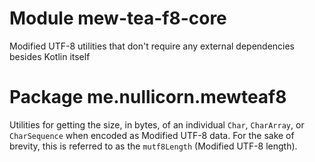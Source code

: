 # Module mew-tea-f8-core

Modified UTF-8 utilities that don't require any external dependencies besides Kotlin itself

# Package me.nullicorn.mewteaf8

Utilities for getting the size, in bytes, of an individual `Char`, `CharArray`, or `CharSequence` when encoded as
Modified UTF-8 data. For the sake of brevity, this is referred to as the `mutf8Length` (Modified UTF-8 length).